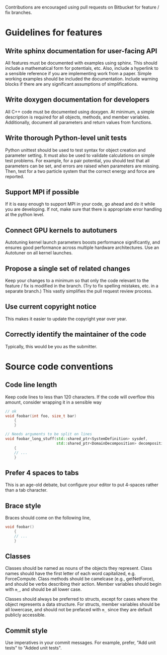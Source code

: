 Contributions are encouraged using pull requests on Bitbucket for
feature / fix branches.

# Guidelines for features

## Write sphinx documentation for user-facing API

All features must be documented with examples using sphinx.
This should include a mathematical form for potentials, etc.
Also, include a hyperlink to a sensible reference if you are
implementing work from a paper. Simple working examples should
be included the documentation. Include warning blocks if there
are any significant assumptions of simplifications.

## Write doxygen documentation for developers

All C++ code must be documented using doxygen. At minimum,
a simple description is required for all objects, methods, and
member variables. Additionally, document all parameters and return
values from functions.

## Write thorough Python-level unit tests

Python unittest should be used to test syntax for object creation
and parameter setting. It must also be used to validate calculations
on simple test problems. For example, for a pair potential, you should
test that all parameters can be set, and errors are raised when parameters
are missing. Then, test for a two particle system that the correct energy
and force are reported.

## Support MPI if possible

If it is easy enough to support MPI in your code, go ahead and do it
while you are developing. If not, make sure that there is appropriate
error handling at the python level.

## Connect GPU kernels to autotuners

Autotuning kernel launch parameters boosts performance significantly, and
ensures good performance across multiple hardware architectures. Use an
Autotuner on all kernel launches.

## Propose a single set of related changes

Keep your changes to a minimum so that only the code relevant to the
feature / fix is modified in the branch. (Try to fix spelling mistakes,
etc. in a separate branch.) This vastly simplifies the pull request
review process.

## Use current copyright notice

This makes it easier to update the copyright year over year.

## Correctly identify the maintainer of the code

Typically, this would be you as the submitter.

# Source code conventions

## Code line length

Keep code lines to less than 120 characters. If the code will overflow
this amount, consider wrapping it in a sensible way

```c++
// ok
void foobar(int foo, size_t bar)
    {
    }

// Needs arguments to be split on lines
void foobar_long_stuff(std::shared_ptr<SystemDefinition> sysdef,
                       std::shared_ptr<DomainDecomposition> decomposition)
    {
    // ...
    }
```


## Prefer 4 spaces to tabs

This is an age-old debate, but configure your editor to put 4-spaces
rather than a tab character.

## Brace style

Braces should come on the following line,

```c++
void foobar()
    {
    // ...
    }
```

## Classes

Classes should be named as nouns of the objects they represent.
Class names should have the first letter of each word
capitalized, e.g. ForceCompute. Class methods should be
camelcase (e.g., getNetForce), and should be verbs describing their
action. Member variables should begin with `m_`, and should be all
lower case.

Classes should always be preferred to structs, except for cases
where the object represents a data structure. For structs, member
variables should be all lowercase, and should not be prefaced with
`m_` since they are default publicly accessible.

## Commit style

Use imperatives in your commit messages. For example, prefer,
"Add unit tests" to "Added unit tests".
